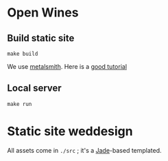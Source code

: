 # Open Wines

## Build static site

```
make build
```

We use [metalsmith](https://github.com/segmentio/metalsmith).
Here is a [good tutorial](http://www.robinthrift.com/posts/metalsmith-part-1-setting-up-the-forge/)

## Local server

```
make run
```

# Static site weddesign

All assets come in `./src` ; it's a [Jade](http://jade-lang.com)-based templated.


